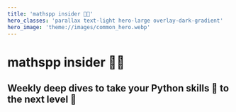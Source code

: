 ```yaml
---
title: 'mathspp insider 🐍🚀'
hero_classes: 'parallax text-light hero-large overlay-dark-gradient'
hero_image: 'theme://images/common_hero.webp'
---
```


# mathspp insider 🐍🚀

## Weekly deep dives to take your Python skills 🐍 to the next level 🚀

